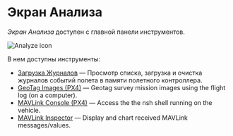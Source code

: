 # Экран Анализа

*Экран Анализа* доступен с главной панели инструментов.

![Analyze icon](../../assets/analyze/analyze_toolbar.jpg)

В нем доступны инструменты:

* [Загрузка Журналов](../analyze_view/log_download.md) — Просмотр списка, загрузка и очистка журналов событий полета в памяти полетного контроллера.
* [GeoTag Images (PX4)](../analyze_view/geotag_images.md) — Geotag survey mission images using the flight log (on a computer).
* [MAVLink Console (PX4)](../analyze_view/mavlink_console.md) — Access the the nsh shell running on the vehicle.
* [MAVLink Inspector](../analyze_view/mavlink_inspector.md) — Display and chart received MAVLink messages/values.